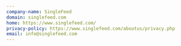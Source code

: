 ```yaml
---
company-name: SingleFeed
domain: singlefeed.com
home: https://www.singlefeed.com/
privacy-policy: https://www.singlefeed.com/aboutus/privacy.php
email: info@singlefeed.com
---
```





